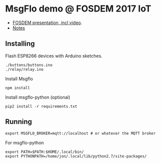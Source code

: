 # MsgFlo demo @ FOSDEM 2017 IoT

* [FOSDEM presentation, incl video](https://fosdem.org/2017/schedule/event/iot_msgflo/).
* [Notes](https://github.com/msgflo/msgflo/tree/master/doc/fosdem2017) 

## Installing

Flash ESP8266 devices with Arduino sketches.
    
    ./buttons/buttons.ino
    ./relay/relay.ino

Install Msgflo

    npm install

Install msgflo-python (optional)

    pip2 install -r requirements.txt

## Running

    export MSGFLO_BROKER=mqtt://localhost # or whatever the MQTT broker

For msgflo-python

    export PATH=$PATH:$HOME/.local/bin/
    export PYTHONPATH=/home/jon/.local/lib/python2.7/site-packages/
